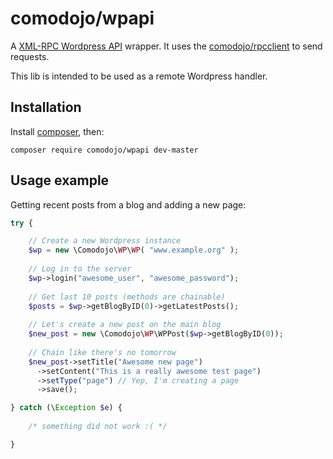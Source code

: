 # comodojo/wpapi
A [XML-RPC Wordpress API](https://codex.wordpress.org/XML-RPC_WordPress_API) wrapper. It uses the [comodojo/rpcclient](https://github.com/comodojo/rpcclient) to send requests.

This lib is intended to be used as a remote Wordpress handler.

## Installation

Install [composer](https://getcomposer.org/), then:

`` composer require comodojo/wpapi dev-master ``

## Usage example

Getting recent posts from a blog and adding a new page:

```php
try {

    // Create a new Wordpress instance
    $wp = new \Comodojo\WP\WP( "www.example.org" );
    
    // Log in to the server
    $wp->login("awesome_user", "awesome_password");
    
    // Get last 10 posts (methods are chainable)
    $posts = $wp->getBlogByID(0)->getLatestPosts();
    
    // Let's create a new post on the main blog
    $new_post = new \Comodojo\WP\WPPost($wp->getBlogByID(0));
    
    // Chain like there's no tomorrow
    $new_post->setTitle("Awesome new page")
      ->setContent("This is a really awesome test page")
      ->setType("page") // Yep, I'm creating a page
      ->save();

} catch (\Exception $e) {
	
	/* something did not work :( */

}

```
